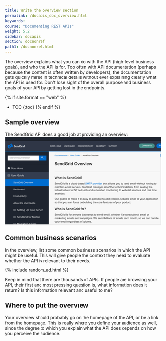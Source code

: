 ```yaml
---
title: Write the overview section
permalink: /docapis_doc_overview.html
keywords:
course: "Documenting REST APIs"
weight: 5.2
sidebar: docapis
section: docnonref
path1: /docnonref.html
---
```


The overview explains what you can do with the API (high-level business goals), and who the API is for. Too often with API documentation (perhaps because the content is often written by developers), the documentation gets quickly mired in technical details without ever explaining clearly what the API is used for. Don't lose sight of the overall purpose and business goals of your API by getting lost in the endpoints.

{% if site.format == "web" %}
* TOC
{:toc}
{% endif %}

## Sample overview
The SendGrid API does a good job at providing an overview:
<a href="https://sendgrid.com/docs/User_Guide/index.html"><img src="images/sendgridoverview.png" alt="Sendgrid overview" /></a>

## Common business scenarios
In the overview, list some common business scenarios in which the API might be useful. This will give people the context they need to evaluate whether the API is relevant to their needs.

{% include random_ad.html %}

Keep in mind that there are thousands of APIs. If people are browsing your API, their first and most pressing question is, what information does it return? Is this information relevant and useful to me?

## Where to put the overview
Your overview should probably go on the homepage of the API, or be a link from the homepage. This is really where you define your audience as well, since the degree to which you explain what the API does depends on how you perceive the audience.
